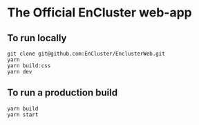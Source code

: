# The Official EnCluster web-app

## To run locally

```
git clone git@github.com:EnCluster/EnclusterWeb.git
yarn
yarn build:css
yarn dev
```

## To run a production build

```
yarn build
yarn start
```
